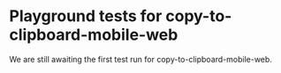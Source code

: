 # Playground tests for copy-to-clipboard-mobile-web
We are still awaiting the first test run for copy-to-clipboard-mobile-web.
